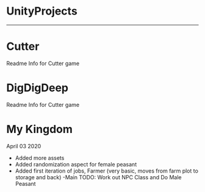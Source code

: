 # UnityProjects
------
# Cutter
Readme Info for Cutter game
# DigDigDeep
Readme Info for Cutter game
# My Kingdom
April 03 2020
- Added more assets
- Added randomization aspect for female peasant
- Added first iteration of jobs, Farmer (very basic, moves from farm plot to storage and back)
-Main TODO: Work out NPC Class and Do Male Peasant